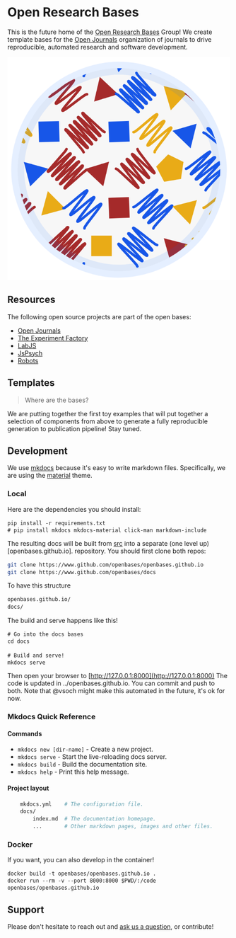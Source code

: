# Open Research Bases

This is the future home of the [Open Research Bases](https://openbases.github.io) 
Group! We create template bases for the [Open Journals](https://www.github.com/openjournals)
organization of journals to drive reproducible, automated research and software
development.

![img/openbases-petri.png](img/openbases-petri.png)

## Resources
The following open source projects are part of the open bases:

 - [Open Journals](https://www.github.com/openjournals)
 - [The Experiment Factory](https://expfactory.github.io)
 - [LabJS](https://labjs.readthedocs.io)
 - [JsPsych](https://www.jspsych.org/)
 - [Robots](https://github.com/expfactory/expfactory-robots)

## Templates

> Where are the bases?

We are putting together the first toy examples that will put together a selection of components from above
to generate a fully reproducible generation to publication pipeline! Stay tuned.

## Development

We use [mkdocs](https://www.mkdocs.org) because it's  easy to write markdown files. Specifically, we are using the [material](https://squidfunk.github.io/mkdocs-material/) theme.

### Local
Here are the dependencies you should install:

```
pip install -r requirements.txt
# pip install mkdocs mkdocs-material click-man markdown-include
```

The resulting docs will be built from [src](src) into a separate (one level up) [openbases.github.io]. 
repository.  You should first clone both repos:

```bash
git clone https://www.github.com/openbases/openbases.github.io
git clone https://www.github.com/openbases/docs
```

To have this structure

```bash
openbases.github.io/
docs/
```

The build and serve happens like this!

```
# Go into the docs bases
cd docs

# Build and serve!
mkdocs serve
```
Then open your browser to [http://127.0.0.1:8000](http://127.0.0.1:8000)
The code is updated in ../openbases.github.io. You can commit and push to 
both. Note that @vsoch might make this automated in the future, it's ok for now.

### Mkdocs Quick Reference

#### Commands

* `mkdocs new [dir-name]` - Create a new project.
* `mkdocs serve` - Start the live-reloading docs server.
* `mkdocs build` - Build the documentation site.
* `mkdocs help` - Print this help message.

#### Project layout

```bash
    mkdocs.yml    # The configuration file.
    docs/
        index.md  # The documentation homepage.
        ...       # Other markdown pages, images and other files.
```

### Docker
If you want, you can also develop in the container!

```
docker build -t openbases/openbases.github.io .
docker run --rm -v --port 8000:8000 $PWD/:/code openbases/openbases.github.io
```

## Support

Please don't hesitate to reach out and 
[ask us a question](https://www.github.com/openbases/openbases.github.io/issues), 
or contribute!
